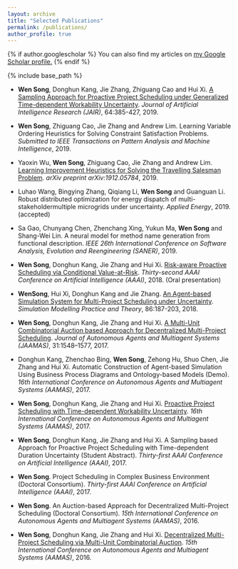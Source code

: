 ```yaml
---
layout: archive
title: "Selected Publications"
permalink: /publications/
author_profile: true
---
```


{% if author.googlescholar %}
  You can also find my articles on <u><a href="{{author.googlescholar}}">my Google Scholar profile</a>.</u>
{% endif %}

{% include base_path %}

* **Wen Song**, Donghun Kang, Jie Zhang, Zhiguang Cao and Hui Xi.  [A Sampling Approach for Proactive Project Scheduling under Generalized Time-dependent Workability Uncertainty](https://www.jair.org/index.php/jair/article/view/11369/26476). *Journal of Artificial Intelligence Research (JAIR)*, 64:385-427, 2019.

* **Wen Song**, Zhiguang Cao, Jie Zhang and Andrew Lim. Learning Variable Ordering Heuristics for Solving Constraint Satisfaction Problems. *Submitted to IEEE Transactions on Pattern Analysis and Machine Intelligence*, 2019.

* Yaoxin Wu, **Wen Song**, Zhiguang Cao, Jie Zhang and Andrew Lim. [Learning Improvement Heuristics for Solving the Travelling Salesman Problem](https://arxiv.org/pdf/1912.05784.pdf). *arXiv preprint arXiv:1912.05784*, 2019.

* Luhao Wang, Bingying Zhang, Qiqiang Li, **Wen Song** and Guanguan Li. Robust distributed optimization for energy dispatch of multi-stakeholdermultiple microgrids under uncertainty. *Applied Energy*, 2019. (accepted)

* Sa Gao, Chunyang Chen, Zhenchang Xing, Yukun Ma, **Wen Song** and Shang-Wei Lin. A neural model for method name generation from functional description. *IEEE 26th International Conference on Software Analysis, Evolution and Reengineering (SANER)*, 2019.

* **Wen Song**, Donghun Kang, Jie Zhang and Hui Xi. [Risk-aware Proactive Scheduling via Conditional Value-at-Risk](https://aaai.org/ocs/index.php/AAAI/AAAI18/paper/view/16228/16200). *Thirty-second AAAI Conference on Artificial Intelligence (AAAI)*, 2018. (Oral presentation)

* **WenSong**, Hui Xi, Donghun Kang and Jie Zhang. [An Agent-based Simulation System for Multi-Project Scheduling under Uncertainty](https://www.sciencedirect.com/science/article/pii/S1569190X18300728). *Simulation Modelling Practice and Theory*, 86:187-203, 2018. 

* **Wen Song**, Donghun Kang, Jie Zhang and Hui Xi. [A Multi-Unit Combinatorial Auction based Approach for Decentralized Multi-Project Scheduling](https://link.springer.com/article/10.1007/s10458-017-9370-z). *Journal of Autonomous Agents and Multiagent Systems (JAAMAS)*, 31:1548–1577, 2017.

* Donghun Kang, Zhenchao Bing, **Wen Song**, Zehong Hu, Shuo Chen, Jie Zhang and Hui Xi. Automatic Construction of Agent-based Simulation Using Business Process Diagrams and Ontology-based Models (Demo). *16th International Conference on Autonomous Agents and Multiagent Systems (AAMAS)*, 2017.

* **Wen Song**, Donghun Kang, Jie Zhang and Hui Xi. [Proactive Project Scheduling with Time-dependent Workability Uncertainty](http://www.ifaamas.org/Proceedings/aamas2017/pdfs/p221.pdf). *16th International Conference on Autonomous Agents and Multiagent Systems (AAMAS)*, 2017.

* **Wen Song**, Donghun Kang, Jie Zhang and Hui Xi. A Sampling based Approach for Proactive Project Scheduling with Time-dependent Duration Uncertainty (Student Abstract). *Thirty-first AAAI Conference on Artificial Intelligence (AAAI)*, 2017.

* **Wen Song**. Project Scheduling in Complex Business Environment (Doctoral Consortium). *Thirty-first AAAI Conference on Artificial Intelligence (AAAI)*, 2017.

* **Wen Song**. An Auction-based Approach for Decentralized Multi-Project Scheduling (Doctoral Consortium). *15th International Conference on Autonomous Agents and Multiagent Systems (AAMAS)*, 2016.

* **Wen Song**, Donghun Kang, Jie Zhang and Hui Xi. [Decentralized Multi-Project Scheduling via Multi-Unit Combinatorial Auction](http://www.ifaamas.org/Proceedings/aamas2016/pdfs/p836.pdf). *15th International Conference on Autonomous Agents and Multiagent Systems (AAMAS)*, 2016. 
